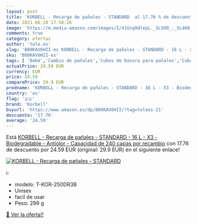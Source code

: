 ```yaml
---
layout: post
title: 'KORBELL - Recarga de pañales - STANDARD  al 17.76 % de descuento'
date: 2021-06-20 17:50:26
image: 'https://m.media-amazon.com/images/I/41Usq9dlepL._SL500_._SL400_.jpg'
comments: true
category: ofertas
author: 'tole.es'
slug: 'B00KAV6HII-es KORBELL - Recarga de pañales - STANDARD - 16 L - X3 -...'
sku: 'B00KAV6HII-es'
tags: [ 'Bebé','Cambio de pañales','Cubos de basura para pañales','Cubos de basura para pañales y recambios','korbell','pañales', ]
actualPrice: 24.59 EUR
currency: EUR
price: 24.59
comparePrice: 29.9 EUR
prodname: 'KORBELL - Recarga de pañales - STANDARD - 16 L - X3 - Biodegradable - Antiolor - Capacidad de 240 capas por recambio'
country: 'es'
flag: '🇪🇸'
brand: 'Korbell'
buyurl: 'https://www.amazon.es/dp/B00KAV6HII/?tag=tolees-21'
descuento: '17.76'
average: '24.59'
---
```


Está [KORBELL - Recarga de pañales - STANDARD - 16 L - X3 - Biodegradable - Antiolor - Capacidad de 240 capas por recambio](https://www.amazon.es/dp/B00KAV6HII/?tag=tolees-21) con 17.76 de descuento por 24.59 EUR (original: 29.9 EUR) en el siguiente enlace!

[![KORBELL - Recarga de pañales - STANDARD ](https://m.media-amazon.com/images/I/41Usq9dlepL._SL500_._SL400_.jpg)](https://www.amazon.es/dp/B00KAV6HII/?tag=tolees-21)

ℹ️:

- modelo: T-KOR-250DR3B
- Unisex
- facil de usar
- Peso: 299 g

[🛒 Ver la oferta!!](https://www.amazon.es/dp/B00KAV6HII/?tag=tolees-21)
